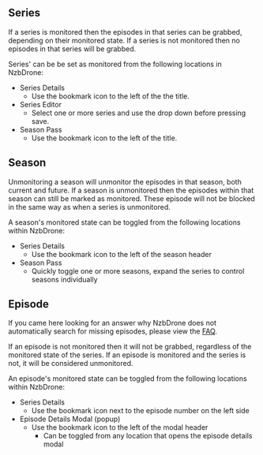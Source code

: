 ## Series ##

If a series is monitored then the episodes in that series can be grabbed, depending on their monitored state. If a series is not monitored then no episodes in that series will be grabbed.

Series' can be be set as monitored from the following locations in NzbDrone:

- Series Details
	- Use the bookmark icon to the left of the the title.
- Series Editor
	- Select one or more series and use the drop down before pressing save.
- Season Pass
	- Use the bookmark icon to the left of the title.

## Season ##
	
Unmonitoring a season will unmonitor the episodes in that season, both current and future. If a season is unmonitored then the episodes within that season can still be marked as monitored. These episode will not be blocked in the same way as when a series is unmonitored.

A season's monitored state can be toggled from the following locations within NzbDrone:

- Series Details
	- Use the bookmark icon to the left of the season header
- Season Pass
	- Quickly toggle one or more seasons, expand the series to control seasons individually

## Episode ##

If you came here looking for an answer why NzbDrone does not automatically search for missing episodes, please view the [FAQ](https://github.com/NzbDrone/NzbDrone/wiki/FAQ#why-doesnt-nzbdrone-automatically-search-for-missing-episodes).


If an episode is not monitored then it will not be grabbed, regardless of the monitored state of the series. If an episode is monitored and the series is not, it will be considered unmonitored.

An episode's monitored state can be toggled from the following locations within NzbDrone:

- Series Details
	- Use the bookmark icon next to the episode number on the left side
- Episode Details Modal (popup)
	- Use the bookmark icon to the left of the modal header
		- Can be toggled from any location that opens the episode details modal